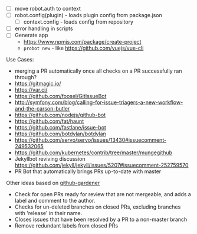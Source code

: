 - [ ] move robot.auth to context
- [ ] robot.config(plugin) - loads plugin config from package.json
  - [ ] context.config - loads config from repository
- [ ] error handling in scripts
- [ ] Generate app
  - https://www.npmjs.com/package/create-project
  - `probot new` - like  https://github.com/vuejs/vue-cli


Use Cases:
- merging a PR automatically once all checks on a PR successfully ran through?
- https://gitmagic.io/
- https://var.ci/
- https://github.com/foosel/GitIssueBot
- http://symfony.com/blog/calling-for-issue-triagers-a-new-workflow-and-the-carson-butler
- https://github.com/nodejs/github-bot
- https://github.com/fat/haunt
- https://github.com/fastlane/issue-bot
- https://github.com/botdylan/botdylan
- https://github.com/servo/servo/issues/13430#issuecomment-249532065
- https://github.com/kubernetes/contrib/tree/master/mungegithub
- Jekyllbot reviving discussion https://github.com/jekyll/jekyll/issues/5207#issuecomment-252759570
- PR Bot that automatically brings PRs up-to-date with master

Other ideas based on [github-gardener](https://github.com/deliciousbrains/github-gardener)

- Check for open PRs ready for review that are not mergeable, and adds a label and comment to the author.
- Checks for un-deleted branches on closed PRs, excluding branches with 'release' in their name.
- Closes issues that have been resolved by a PR to a non-master branch
- Remove redundant labels from closed PRs
